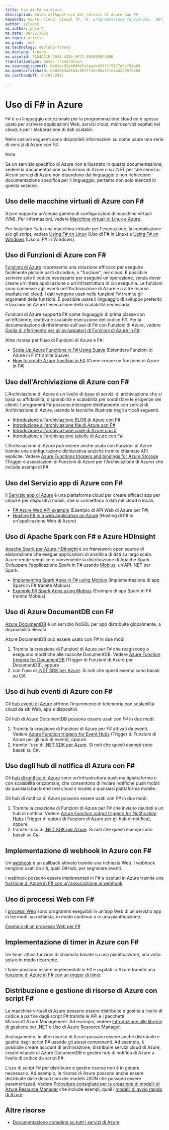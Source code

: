 ```yaml
---
title: Uso di F# in Azure
description: Guida all&quot;uso dei servizi di Azure con F#
keywords: Azure, cloud, visual f#, f#, programmazione funzionale, .NET, .NET Core
author: sylvanc
ms.author: phcart
ms.date: 09/22/2016
ms.topic: article
ms.prod: .net
ms.technology: devlang-fsharp
ms.devlang: fsharp
ms.assetid: FAD4D11E-703A-42D4-9F72-893D9E0F569B
translationtype: Human Translation
ms.sourcegitcommit: 0a01ec92a90d99fafaacbd3f71f5177e5cf94a68
ms.openlocfilehash: bb02383a15b4c9617f3ec89a11fe8a4cb3572584
ms.lasthandoff: 04/05/2017

---
```



# <a name="using-f-on-azure"></a>Uso di F# in Azure

F# è un linguaggio eccezionale per la programmazione cloud ed è spesso usato per scrivere applicazioni Web, servizi cloud, microservizi ospitati nel cloud, e per l'elaborazione di dati scalabili.

Nelle sezioni seguenti sono disponibili informazioni su come usare una serie di servizi di Azure con F#.

> [!NOTE]
> Se un servizio specifico di Azure non è illustrato in questa documentazione, vedere la documentazione su Funzioni di Azure o su .NET per tale servizio. Alcuni servizi di Azure non dipendono dal linguaggio e non richiedono documentazione specifica per il linguaggio, pertanto non solo elencati in questa sezione.

## <a name="using-azure-virtual-machines-with-f"></a>Uso delle macchine virtuali di Azure con F# #

Azure supporta un'ampia gamma di configurazioni di macchine virtuali (VM). Per informazioni, vedere [Macchine virtuali di Linux e Azure](https://azure.microsoft.com/services/virtual-machines/).

Per installare F# in una macchina virtuale per l'esecuzione, la compilazione e/o gli script, vedere [Using F# on Linux](http://fsharp.org/use/linux) (Uso di F# in Linux) e [Using F# on Windows](http://fsharp.org/use/windows) (Uso di F# in Windows).


## <a name="using-azure-functions-with-f"></a>Uso di Funzioni di Azure con F# #

[Funzioni di Azure](https://azure.microsoft.com/services/functions/) rappresenta una soluzione efficace per eseguire facilmente piccole parti di codice, o "funzioni", nel cloud. È possibile scrivere solo il codice necessario per eseguire un'operazione, senza dover creare un'intera applicazione o un'infrastruttura in cui eseguirla. Le funzioni sono connesse agli eventi nell'Archiviazione di Azure e a altre risorse ospitate nel cloud. I dati vengono usati nelle funzioni F# tramite gli argomenti delle funzioni. È possibile usare il linguaggio di sviluppo preferito e lasciare ad Azure l'esecuzione della scalabilità necessaria.

Funzioni di Azure supporta F# come linguaggio di prima classe con un'efficiente, reattiva e scalabile esecuzione del codice F#. Per la documentazione di riferimento sull'uso di F# con Funzioni di Azure, vedere [Guida di riferimento per gli sviluppatori di Funzioni di Azure in F#](https://docs.microsoft.com/azure/azure-functions/functions-reference-fsharp).

Altre risorse per l'uso di Funzioni di Azure e F#:

* [Scale Up Azure Functions in F# Using Suave](http://blog.tamizhvendan.in/blog/2016/09/19/scale-up-azure-functions-in-f-number-using-suave/) (Estendere Funzioni di Azure in F # tramite Suave)
* [How to create Azure function in F#](https://mnie.github.io/2016-09-08-AzureFunctions/) (Come creare un funzione di Azure in F#)

## <a name="using-azure-storage-with-f"></a>Uso dell'Archiviazione di Azure con F# #

L'Archiviazione di Azure è un livello di base di servizi di archiviazione che si basa su affidabilità, disponibilità e scalabilità per soddisfare le esigenze dei clienti. I programmi F# possono interagire direttamente con servizi di Archiviazione di Azure, usando le tecniche illustrate negli articoli seguenti.

* [Introduzione all'archiviazione BLOB di Azure con F#](blob-storage.md)
* [Introduzione all'archiviazione file di Azure con F#](file-storage.md)
* [Introduzione all'archiviazione code di Azure con #](queue-storage.md)
* [Introduzione all'archiviazione tabelle di Azure con F#](table-storage.md)

L'Archiviazione di Azure può essere anche usata con Funzioni di Azure tramite una configurazione dichiarativa anziché tramite chiamate API esplicite. Vedere [Azure Functions triggers and bindings for Azure Storage](https://docs.microsoft.com/azure/azure-functions/functions-bindings-storage) (Trigger e associazioni di Funzioni di Azure per l'Archiviazione di Azure) che include esempi di F#.

## <a name="using-azure-app-service-with-f"></a>Uso del Servizio app di Azure con F# #

Il [Servizio app di Azure](https://azure.microsoft.com/services/app-service/) è una piattaforma cloud per creare efficaci app per cloud e per dispositivi mobili, che si connettono a dati nel cloud o locali.

* [F# Azure Web API example](https://github.com/fsprojects/azure-webapi-example) (Esempio di API Web di Azure per F#)
* [Hosting F# in a web application on Azure](https://github.com/isaacabraham/fsharp-demonstrator) (Hosting di F# in un'applicazione Web di Azure)

## <a name="using-apache-spark-with-f-with-azure-hdinsight"></a>Uso di Apache Spark con F# e Azure HDInsight

[Apache Spark per Azure HDInsight](https://azure.microsoft.com/services/hdinsight/apache-spark/) è un framework open source di elaborazione che esegue applicazioni di analitica di dati su larga scala. Azure rende semplice e conveniente la distribuzione di Apache Spark. Sviluppare l'applicazione Spark in F# usando [Mobius](https://github.com/Microsoft/Mobius), un'API .NET per Spark.

* [Implementing Spark Apps in F# using Mobius](https://github.com/Microsoft/Mobius/blob/master/notes/spark-fsharp-mobius.md) (Implementazione di app Spark in F# tramite Mobius)
* [Example F# Spark Apps using Mobius](https://github.com/Microsoft/Mobius/tree/master/examples/fsharp) (Esempio di app Spark in F# tramite Mobius)

## <a name="using-azure-documentdb-with-f"></a>Uso di Azure DocumentDB con F# #

[Azure DocumentDB](https://azure.microsoft.com/services/documentdb/) è un servizio NoSQL per app distribuite globalmente, a disponibilità elevata.

Azure DocumentDB può essere usato con F# in due modi:

1. Tramite la creazione di Funzioni di Azure per F# che reagiscono o eseguono modifiche alle raccolte DocumentDB. Vedere [Azure Function triggers for DocumentDB](https://docs.microsoft.com/azure/azure-functions/functions-bindings-documentdb) (Trigger di Funzioni di Azure per DocumentDB), oppure
2. con l'uso di [.NET SDK per Azure](https://docs.microsoft.com/azure/documentdb/documentdb-get-started-quickstart). Si noti che questi esempi sono basati su C#.

## <a name="using-azure-event-hubs-with-f"></a>Uso di hub eventi di Azure con F# #

Gli [hub eventi di Azure](https://azure.microsoft.com/services/event-hubs/) offrono l'inserimento di telemetria con scalabilità cloud da siti Web, app e dispositivi.

Gli hub di Azure DocumentDB possono essere usati con F# in due modi:

1. Tramite la creazione di Funzioni di Azure per F# attivati da eventi. Vedere [Azure Function triggers for Event Hubs](https://docs.microsoft.com/azure/azure-functions/functions-bindings-event-hubs) (Trigger di Funzioni di Azure per gli hub di eventi), oppure
2. tramite l'uso di [.NET SDK per Azure](https://docs.microsoft.com/azure/event-hubs/event-hubs-csharp-ephcs-getstarted). Si noti che questi esempi sono basati su C#.

## <a name="using-azure-notification-hubs-with-f"></a>Uso degli hub di notifica di Azure con F# #

Gli [hub di notifica di Azure](https://docs.microsoft.com/azure/notification-hubs/) sono un'infrastruttura push multipiattaforma e con scalabilità orizzontale, che consentono di inviare notifiche push mobili da qualsiasi back-end (nel cloud o locale) a qualsiasi piattaforma mobile.

Gli hub di notifica di Azure possono essere usati con F# in due modi:

1. Tramite la creazione di Funzioni di Azure per F# che inviano risultati a un hub di notifica. Vedere [Azure Function output triggers for Notification Hubs](https://docs.microsoft.com/azure/azure-functions/functions-bindings-notification-hubs) (Trigger di output di Funzioni di Azure per gli hub di notifica), oppure
2. tramite l'uso di [.NET SDK per Azure](https://blogs.msdn.microsoft.com/azuremobile/2014/04/08/push-notifications-using-notification-hub-and-net-backend/). Si noti che questi esempi sono basati su C#.


## <a name="implementing-webhooks-on-azure-with-f"></a>Implementazione di webhook in Azure con F# #

Un [webhook](https://en.wikipedia.org/wiki/Webhook) è un callback attivato tramite una richiesta Web. I webhook vengono usati da siti, quali GitHub, per segnalare eventi. 

I webhook possono essere implementati in F# e ospitati in Azure tramite una [funzione di Azure in F# con un'associazione ai webhook](https://docs.microsoft.com/azure/azure-functions/functions-bindings-http-webhook).

## <a name="using-webjobs-with-f"></a>Uso di processi Web con F# #

I [processi Web](https://docs.microsoft.com/en-us/azure/app-service-web/web-sites-create-web-jobs) sono programmi eseguibili in un'app Web di un servizio app in tre modi: su richiesta, in modo continuo o in una pianificazione.

[Esempio di un processo Web per F#](https://github.com/andredublin/fsharp-azure-webjob)

## <a name="implementing-timers-on-azure-with-f"></a>Implementazione di timer in Azure con F# #

Un timer attiva funzioni di chiamata basate su una pianificazione, una volta sola o in modo ricorrente.

I timer possono essere implementati in F# e ospitati in Azure tramite una [funzione di Azure in F# con un trigger di timer](https://docs.microsoft.com/azure/azure-functions/functions-bindings-timer).

## <a name="deploying-and-managing-azure-resources-with-f-scripts"></a>Distribuzione e gestione di risorse di Azure con script F# #

Le macchine virtuali di Azure possono essere distribuite e gestite a livello di codice a partire dagli script F# tramite le API e i pacchetti Microsoft.Azure.Management. Ad esempio, vedere [Introduzione alle librerie di gestione per .NET](https://msdn.microsoft.com/library/dn722415.aspx) e [Uso di Azure Resource Manager](https://docs.microsoft.com/azure/azure-resource-manager/resource-manager-deployment-model).

Analogamente, le altre risorse di Azure possono essere anche distribuite e gestite dagli script F# usando gli stessi componenti. Ad esempio, è possibile creare account di archiviazione, distribuire servizi cloud di Azure, creare istanze di Azure DocumentDB e gestire hub di notifica di Azure a livello di codice da script F#.

L'uso di script F# per distribuire e gestire risorse non è in genere necessario. Ad esempio, le risorse di Azure possono anche essere distribuite dalle descrizioni dei modelli JSON che possono essere parametrizzati. Vedere [Procedure consigliate per la creazione di modelli di Azure Resource Manager](https://docs.microsoft.com/azure/azure-resource-manager/resource-manager-template-best-practices) che include esempi, quali i [modelli di avvio rapido di Azure](https://azure.microsoft.com/documentation/templates/).

## <a name="other-resources"></a>Altre risorse

* [Documentazione completa su tutti i servizi di Azure](https://docs.microsoft.com/azure/)

